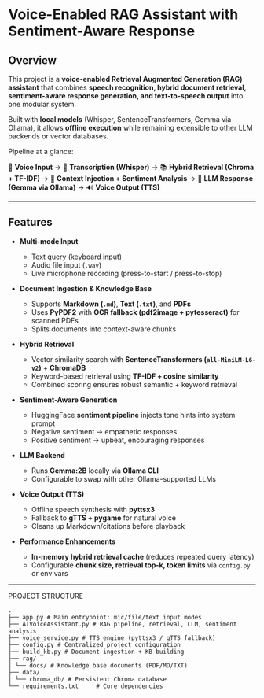 # Voice-Enabled RAG Assistant with Sentiment-Aware Response  

## Overview  
This project is a **voice-enabled Retrieval Augmented Generation (RAG) assistant** that combines **speech recognition, hybrid document retrieval, sentiment-aware response generation, and text-to-speech output** into one modular system.  

Built with **local models** (Whisper, SentenceTransformers, Gemma via Ollama), it allows **offline execution** while remaining extensible to other LLM backends or vector databases.  

Pipeline at a glance:  

🎤 **Voice Input** → 📝 **Transcription (Whisper)** → 📚 **Hybrid Retrieval (Chroma + TF-IDF)** → 🧠 **Context Injection + Sentiment Analysis** → 🤖 **LLM Response (Gemma via Ollama)** → 🔊 **Voice Output (TTS)**  

---

## Features  
- **Multi-mode Input**  
  - Text query (keyboard input)  
  - Audio file input (`.wav`)  
  - Live microphone recording (press-to-start / press-to-stop)  

- **Document Ingestion & Knowledge Base**  
  - Supports **Markdown (`.md`)**, **Text (`.txt`)**, and **PDFs**  
  - Uses **PyPDF2** with **OCR fallback (pdf2image + pytesseract)** for scanned PDFs  
  - Splits documents into context-aware chunks  

- **Hybrid Retrieval**  
  - Vector similarity search with **SentenceTransformers (`all-MiniLM-L6-v2`)** + **ChromaDB**  
  - Keyword-based retrieval using **TF-IDF + cosine similarity**  
  - Combined scoring ensures robust semantic + keyword retrieval  

- **Sentiment-Aware Generation**  
  - HuggingFace **sentiment pipeline** injects tone hints into system prompt  
  - Negative sentiment → empathetic responses  
  - Positive sentiment → upbeat, encouraging responses  

- **LLM Backend**  
  - Runs **Gemma:2B** locally via **Ollama CLI**  
  - Configurable to swap with other Ollama-supported LLMs  

- **Voice Output (TTS)**  
  - Offline speech synthesis with **pyttsx3**  
  - Fallback to **gTTS + pygame** for natural voice  
  - Cleans up Markdown/citations before playback  

- **Performance Enhancements**  
  - **In-memory hybrid retrieval cache** (reduces repeated query latency)  
  - Configurable **chunk size, retrieval top-k, token limits** via `config.py` or env vars  

---

PROJECT STRUCTURE
```
.
├── app.py # Main entrypoint: mic/file/text input modes
├── AIVoiceAssistant.py # RAG pipeline, retrieval, LLM, sentiment analysis 
├── voice_service.py # TTS engine (pyttsx3 / gTTS fallback)
├── config.py # Centralized project configuration
├── build_kb.py # Document ingestion + KB building
├── rag/
│ └── docs/ # Knowledge base documents (PDF/MD/TXT)
├── data/
│ └── chroma_db/ # Persistent Chroma database
└── requirements.txt     # Core dependencies
```

